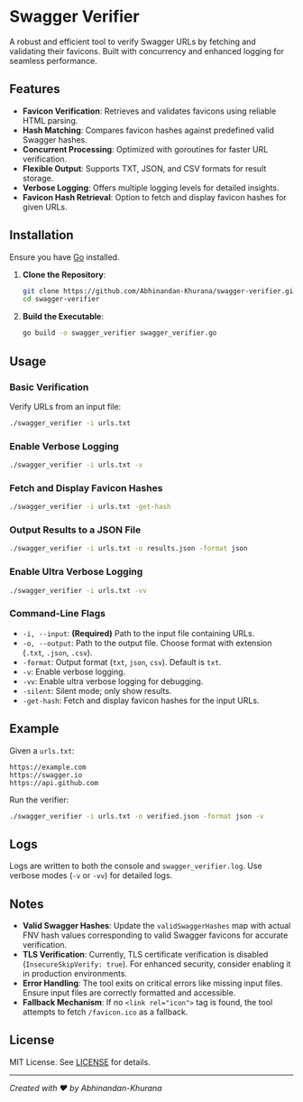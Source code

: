 # Swagger Verifier

A robust and efficient tool to verify Swagger URLs by fetching and validating their favicons. Built with concurrency and enhanced logging for seamless performance.

## Features

- **Favicon Verification**: Retrieves and validates favicons using reliable HTML parsing.
- **Hash Matching**: Compares favicon hashes against predefined valid Swagger hashes.
- **Concurrent Processing**: Optimized with goroutines for faster URL verification.
- **Flexible Output**: Supports TXT, JSON, and CSV formats for result storage.
- **Verbose Logging**: Offers multiple logging levels for detailed insights.
- **Favicon Hash Retrieval**: Option to fetch and display favicon hashes for given URLs.

## Installation

Ensure you have [Go](https://golang.org/dl/) installed.

1. **Clone the Repository**:

   ```bash
   git clone https://github.com/Abhinandan-Khurana/swagger-verifier.git
   cd swagger-verifier
   ```

2. **Build the Executable**:
   ```bash
   go build -o swagger_verifier swagger_verifier.go
   ```

## Usage

### Basic Verification

Verify URLs from an input file:

```bash
./swagger_verifier -i urls.txt
```

### Enable Verbose Logging

```bash
./swagger_verifier -i urls.txt -v
```

### Fetch and Display Favicon Hashes

```bash
./swagger_verifier -i urls.txt -get-hash
```

### Output Results to a JSON File

```bash
./swagger_verifier -i urls.txt -o results.json -format json
```

### Enable Ultra Verbose Logging

```bash
./swagger_verifier -i urls.txt -vv
```

### Command-Line Flags

- `-i, --input`: **(Required)** Path to the input file containing URLs.
- `-o, --output`: Path to the output file. Choose format with extension (`.txt`, `.json`, `.csv`).
- `-format`: Output format (`txt`, `json`, `csv`). Default is `txt`.
- `-v`: Enable verbose logging.
- `-vv`: Enable ultra verbose logging for debugging.
- `-silent`: Silent mode; only show results.
- `-get-hash`: Fetch and display favicon hashes for the input URLs.

## Example

Given a `urls.txt`:

```
https://example.com
https://swagger.io
https://api.github.com
```

Run the verifier:

```bash
./swagger_verifier -i urls.txt -o verified.json -format json -v
```

## Logs

Logs are written to both the console and `swagger_verifier.log`. Use verbose modes (`-v` or `-vv`) for detailed logs.

## Notes

- **Valid Swagger Hashes**: Update the `validSwaggerHashes` map with actual FNV hash values corresponding to valid Swagger favicons for accurate verification.
- **TLS Verification**: Currently, TLS certificate verification is disabled (`InsecureSkipVerify: true`). For enhanced security, consider enabling it in production environments.
- **Error Handling**: The tool exits on critical errors like missing input files. Ensure input files are correctly formatted and accessible.
- **Fallback Mechanism**: If no `<link rel="icon">` tag is found, the tool attempts to fetch `/favicon.ico` as a fallback.

## License

MIT License. See [LICENSE](LICENSE) for details.

---

_Created with ❤️ by Abhinandan-Khurana_
